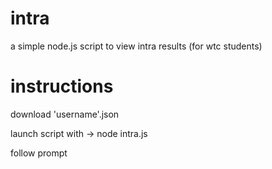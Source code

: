 # intra
a simple node.js script to view intra results (for wtc students)

instructions
============
download 'username'.json

launch script with -> node intra.js

follow prompt
